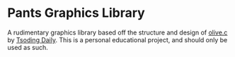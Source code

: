 # Pants Graphics Library

A rudimentary graphics library based off the structure and design of [olive.c](https://github.com/tsoding/olive.c) by [Tsoding Daily](https://www.youtube.com/@TsodingDaily). This is a personal educational project, and should only be used as such.
